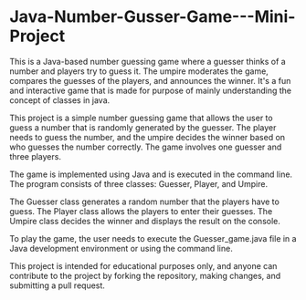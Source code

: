 # Java-Number-Gusser-Game---Mini-Project
This is a Java-based number guessing game where a guesser thinks of a number and players try to guess it. The umpire moderates the game, compares the guesses of the players, and announces the winner. It's a fun and interactive game that is made for purpose of mainly understanding the concept of classes in java.

This project is a simple number guessing game that allows the user to guess a number that is randomly generated by the guesser. The player needs to guess the number, and the umpire decides the winner based on who guesses the number correctly. The game involves one guesser and three players.

The game is implemented using Java and is executed in the command line. The program consists of three classes: Guesser, Player, and Umpire.

The Guesser class generates a random number that the players have to guess. The Player class allows the players to enter their guesses. The Umpire class decides the winner and displays the result on the console.

To play the game, the user needs to execute the Guesser_game.java file in a Java development environment or using the command line.

This project is intended for educational purposes only, and anyone can contribute to the project by forking the repository, making changes, and submitting a pull request.
